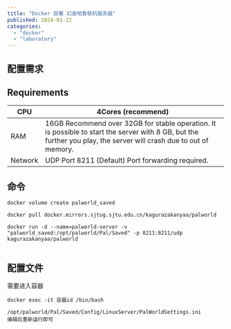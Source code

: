 ```yaml
---
title: "Docker 部署 幻兽帕鲁联机服务器"
published: 2024-01-22
categories: 
  - "docker"
  - "laboratory"
---
```


## 配置需求

## Requirements

| CPU | 4Cores (recommend) |
| --- | --- |
| RAM | 16GB Recommend over 32GB for stable operation. It is possible to start the server with 8 GB, but the further you play, the server will crash due to out of memory. |
| Network | UDP Port 8211 (Default) Port forwarding required. |

## 命令

```shell
docker volume create palworld_saved

docker pull docker.mirrors.sjtug.sjtu.edu.cn/kagurazakanyaa/palworld

docker run -d --name=palworld-server -v "palworld_saved:/opt/palworld/Pal/Saved" -p 8211:8211/udp kagurazakanyaa/palworld
```

<picture>
    <source srcset="https://s3.catcat.blog/images/2024/01/image-30.avif" type="image/avif">
    <source srcset="https://s3.catcat.blog/images/2024/01/image-30.webp" type="image/webp">
    <img src="https://s3.catcat.blog/images/2024/01/image-30.jpg" alt="" loading="lazy">
</picture>

## 配置文件

需要进入容器

```shell
docker exec -it 容器id /bin/bash 
```

```shell
/opt/palworld/Pal/Saved/Config/LinuxServer/PalWorldSettings.ini
编辑后重新运行即可
```

<picture>
    <source srcset="https://s3.catcat.blog/images/2024/01/image-31.avif" type="image/avif">
    <source srcset="https://s3.catcat.blog/images/2024/01/image-31.webp" type="image/webp">
    <img src="https://s3.catcat.blog/images/2024/01/image-31.jpg" alt="" loading="lazy">
</picture>

<picture>
    <source srcset="https://s3.catcat.blog/images/2024/01/123837134e190d6c96e26f2b5e12126a.avif" type="image/avif">
    <source srcset="https://s3.catcat.blog/images/2024/01/123837134e190d6c96e26f2b5e12126a.webp" type="image/webp">
    <img src="https://s3.catcat.blog/images/2024/01/123837134e190d6c96e26f2b5e12126a.jpg" alt="" loading="lazy">
</picture>
